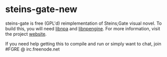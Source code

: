 steins-gate-new
===============

steins-gate is free (GPL'd) reimplementation of Steins;Gate visual novel.
To build this, you will need [libnpa][1] and [libnpengine][2]. For more information, visit the project [website][3].

If you need help getting this to compile and run or simply want to chat, join #FGRE @ irc.freenode.net

[1]: https://github.com/FGRE/libnpa
[2]: https://github.com/FGRE/libnpengine-new
[3]: http://dev.pulsir.eu/krofna/